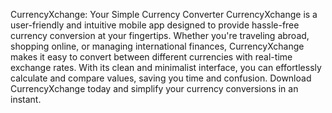 CurrencyXchange: Your Simple Currency Converter
CurrencyXchange is a user-friendly and intuitive mobile app designed to provide hassle-free currency conversion at your fingertips. Whether you're traveling abroad, shopping online, or managing international finances, CurrencyXchange makes it easy to convert between different currencies with real-time exchange rates. With its clean and minimalist interface, you can effortlessly calculate and compare values, saving you time and confusion. Download CurrencyXchange today and simplify your currency conversions in an instant.
